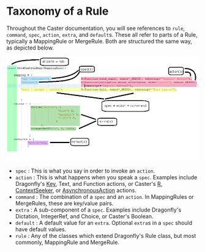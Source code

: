 # Taxonomy of a Rule

Throughout the Caster documentation, you will see references to `rule`, `command`, `spec`, `action`, `extra`, and `default`s. These all refer to parts of a Rule, typically a MappingRule or MergeRule. Both are structured the same way, as depicted below.

<img src="https://raw.githubusercontent.com/dictation-toolbox/Caster/master/docs/img/terminology.png">

- `spec` : This is what you say in order to invoke an `action`.
- `action` : This is what happens when you speak a `spec`. Examples include Dragonfly's [Key](http://dragonfly.readthedocs.io/en/latest/actions.html#key-action), Text, and Function actions, or Caster's [R](http://caster.readthedocs.io/en/latest/caster/doc/readthedocs/ContextStack/#registeredaction), [ContextSeeker](http://caster.readthedocs.io/en/latest/caster/doc/readthedocs/ContextStack/#contextseeker), or [AsynchronousAction](http://caster.readthedocs.io/en/latest/caster/doc/readthedocs/ContextStack/#asynchronousaction) actions.
- `command` : The combination of a `spec` and an `action`. In MappingRules or MergeRules, these are key/value pairs.
- `extra` : A sub-component of a `spec`. Examples include Dragonfly's Dictation, IntegerRef, and Choice, or Caster's Boolean.
- `default` : A default value for an `extra`. Optional `extra`s in a `spec` should have default values.
- `rule` : Any of the classes which extend Dragonfly's Rule class, but most commonly, MappingRule and MergeRule.
